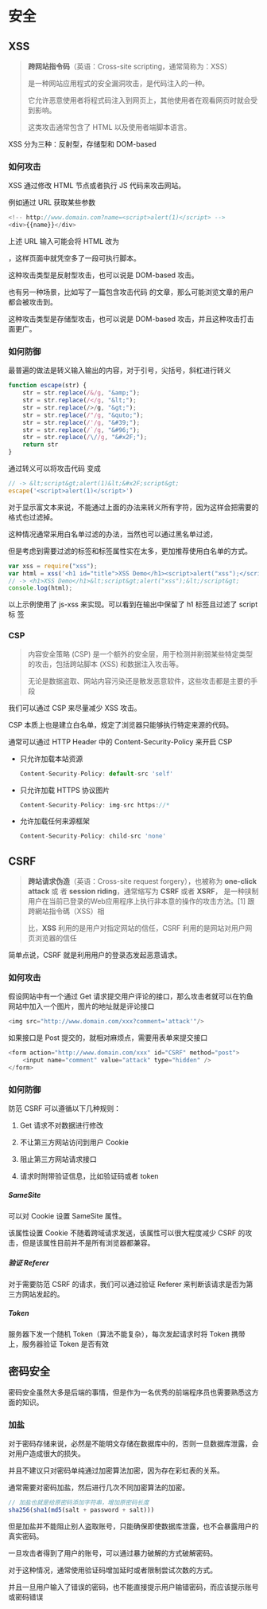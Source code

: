 # 安全

## XSS

> **跨⽹站指令码**（英语：Cross-site scripting，通常简称为：XSS）
>
> 是⼀种⽹站应⽤程式的安全漏洞攻击，是代码注⼊的⼀种。
>
> 它允许恶意使⽤者将程式码注⼊到⽹⻚上，其他使⽤者在观看⽹⻚时就会受到影响。
>
> 这类攻击通常包含了 HTML 以及使⽤者端脚本语⾔。



XSS 分为三种：反射型，存储型和 DOM-based



### 如何攻击

XSS 通过修改 HTML 节点或者执⾏ JS 代码来攻击⽹站。

例如通过 URL 获取某些参数

```js
<!-- http://www.domain.com?name=<script>alert(1)</script> -->
<div>{{name}}</div>
```

上述 URL 输⼊可能会将 HTML 改为 <div><script>alert(1)</script></div> ，这样⻚⾯中就凭空多了⼀段可执⾏脚本。

这种攻击类型是反射型攻击，也可以说是 DOM-based 攻击。



也有另⼀种场景，⽐如写了⼀篇包含攻击代码 <script>alert(1)</script> 的⽂章，那么可能浏览⽂章的⽤户都会被攻击到。

这种攻击类型是存储型攻击，也可以说是 DOM-based 攻击，并且这种攻击打击⾯更⼴。



### 如何防御

最普遍的做法是转义输⼊输出的内容，对于引号，尖括号，斜杠进⾏转义

```js
function escape(str) {
    str = str.replace(/&/g, "&amp;");
    str = str.replace(/</g, "&lt;");
    str = str.replace(/>/g, "&gt;");
    str = str.replace(/"/g, "&quto;");
    str = str.replace(/'/g, "&#39;");
    str = str.replace(/`/g, "&#96;");
    str = str.replace(/\//g, "&#x2F;");
    return str
}
```

通过转义可以将攻击代码 <script>alert(1)</script> 变成

```js
// -> &lt;script&gt;alert(1)&lt;&#x2F;script&gt;
escape('<script>alert(1)</script>')
```

对于显示富⽂本来说，不能通过上⾯的办法来转义所有字符，因为这样会把需要的格式也过滤掉。

这种情况通常采⽤⽩名单过滤的办法，当然也可以通过⿊名单过滤，

但是考虑到需要过滤的标签和标签属性实在太多，更加推荐使⽤⽩名单的⽅式。

```js
var xss = require("xss");
var html = xss('<h1 id="title">XSS Demo</h1><script>alert("xss");</script>');
// -> <h1>XSS Demo</h1>&lt;script&gt;alert("xss");&lt;/script&gt;
console.log(html);
```

以上示例使⽤了 js-xss 来实现。可以看到在输出中保留了 h1 标签且过滤了 script 标 签



### CSP

> 内容安全策略 (CSP) 是⼀个额外的安全层，⽤于检测并削弱某些特定类型的攻击，包括跨站脚本 (XSS) 和数据注⼊攻击等。
>
> ⽆论是数据盗取、⽹站内容污染还是散发恶意软件，这些攻击都是主要的⼿段



我们可以通过 CSP 来尽量减少 XSS 攻击。

CSP 本质上也是建⽴⽩名单，规定了浏览器只能够执⾏特定来源的代码。



通常可以通过 HTTP Header 中的 Content-Security-Policy 来开启 CSP

- 只允许加载本站资源

  ```js
  Content-Security-Policy: default-src 'self'
  ```

  

- 只允许加载 HTTPS 协议图⽚

  ```js
  Content-Security-Policy: img-src https://*
  ```

  

- 允许加载任何来源框架

  ```js
  Content-Security-Policy: child-src 'none'
  ```



## CSRF

> **跨站请求伪造**（英语：Cross-site request forgery），也被称为 **one-click attack** 或 者 **session riding**，通常缩写为 **CSRF** 或者 **XSRF**， 是⼀种挟制⽤户在当前已登录的Web应⽤程序上执⾏⾮本意的操作的攻击⽅法。[1] 跟跨網站指令碼（XSS）相
>
> ⽐，**XSS** 利⽤的是⽤户对指定⽹站的信任，CSRF 利⽤的是⽹站对⽤户⽹⻚浏览器的信任



简单点说，CSRF 就是利⽤⽤户的登录态发起恶意请求。



### 如何攻击

假设⽹站中有⼀个通过 Get 请求提交⽤户评论的接⼝，那么攻击者就可以在钓⻥⽹站中加⼊⼀个图⽚，图⽚的地址就是评论接⼝

```js
<img src="http://www.domain.com/xxx?comment='attack'"/>
```

如果接⼝是 Post 提交的，就相对麻烦点，需要⽤表单来提交接口

```js
<form action="http://www.domain.com/xxx" id="CSRF" method="post">
    <input name="comment" value="attack" type="hidden" />
</form>
```



### 如何防御

防范 CSRF 可以遵循以下⼏种规则：

1. Get 请求不对数据进⾏修改

2. 不让第三⽅⽹站访问到⽤户 Cookie

3. 阻⽌第三⽅⽹站请求接⼝

4. 请求时附带验证信息，⽐如验证码或者 token



##### SameSite

可以对 Cookie 设置 SameSite 属性。

该属性设置 Cookie 不随着跨域请求发送，该属性可以很⼤程度减少 CSRF 的攻击，但是该属性⽬前并不是所有浏览器都兼容。



##### 验证 Referer

对于需要防范 CSRF 的请求，我们可以通过验证 Referer 来判断该请求是否为第三⽅⽹站发起的。



##### Token

服务器下发⼀个随机 Token（算法不能复杂），每次发起请求时将 Token 携带上，服务器验证 Token 是否有效



## 密码安全

密码安全虽然⼤多是后端的事情，但是作为⼀名优秀的前端程序员也需要熟悉这⽅⾯的知识。



### 加盐

对于密码存储来说，必然是不能明⽂存储在数据库中的，否则⼀旦数据库泄露，会对⽤户造成很⼤的损失。

并且不建议只对密码单纯通过加密算法加密，因为存在彩虹表的关系。

通常需要对密码加盐，然后进⾏⼏次不同加密算法的加密。

```js
// 加盐也就是给原密码添加字符串，增加原密码⻓度
sha256(sha1(md5(salt + password + salt)))
```



但是加盐并不能阻⽌别⼈盗取账号，只能确保即使数据库泄露，也不会暴露⽤户的真实密码。

⼀旦攻击者得到了⽤户的账号，可以通过暴⼒破解的⽅式破解密码。

对于这种情况，通常使⽤验证码增加延时或者限制尝试次数的⽅式。

并且⼀旦⽤户输⼊了错误的密码，也不能直接提示⽤户输错密码，⽽应该提示账号或密码错误

